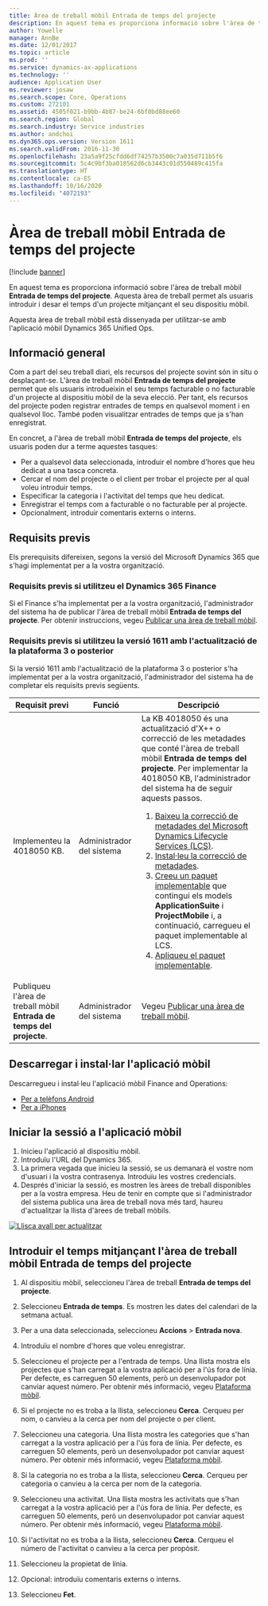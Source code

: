 ```yaml
---
title: Àrea de treball mòbil Entrada de temps del projecte
description: En aquest tema es proporciona informació sobre l'àrea de treball mòbil Entrada de temps del projecte. Aquesta àrea de treball permet als usuaris introduir i desar el temps d'un projecte mitjançant el seu dispositiu mòbil.
author: Yowelle
manager: AnnBe
ms.date: 12/01/2017
ms.topic: article
ms.prod: ''
ms.service: dynamics-ax-applications
ms.technology: ''
audience: Application User
ms.reviewer: josaw
ms.search.scope: Core, Operations
ms.custom: 272101
ms.assetid: 4505f021-b9bb-4b87-be24-6bf0bd88ee60
ms.search.region: Global
ms.search.industry: Service industries
ms.author: andchoi
ms.dyn365.ops.version: Version 1611
ms.search.validFrom: 2016-11-30
ms.openlocfilehash: 23a5a9f25cfdd6df74257b3500c7a035d711b5f6
ms.sourcegitcommit: 5c4c9bf3ba018562d6cb3443c01d550489c415fa
ms.translationtype: HT
ms.contentlocale: ca-ES
ms.lasthandoff: 10/16/2020
ms.locfileid: "4072193"
---
```

# <a name="project-time-entry-mobile-workspace"></a>Àrea de treball mòbil Entrada de temps del projecte

[!include [banner](../includes/banner.md)]

En aquest tema es proporciona informació sobre l'àrea de treball mòbil **Entrada de temps del projecte**. Aquesta àrea de treball permet als usuaris introduir i desar el temps d'un projecte mitjançant el seu dispositiu mòbil.

Aquesta àrea de treball mòbil està dissenyada per utilitzar-se amb l'aplicació mòbil Dynamics 365 Unified Ops. 

## <a name="overview"></a>Informació general
Com a part del seu treball diari, els recursos del projecte sovint són in situ o desplaçant-se. L'àrea de treball mòbil **Entrada de temps del projecte** permet que els usuaris introdueixin el seu temps facturable o no facturable d'un projecte al dispositiu mòbil de la seva elecció. Per tant, els recursos del projecte poden registrar entrades de temps en qualsevol moment i en qualsevol lloc. També poden visualitzar entrades de temps que ja s'han enregistrat. 

En concret, a l'àrea de treball mòbil **Entrada de temps del projecte**, els usuaris poden dur a terme aquestes tasques:

-   Per a qualsevol data seleccionada, introduir el nombre d'hores que heu dedicat a una tasca concreta.
-   Cercar el nom del projecte o el client per trobar el projecte per al qual voleu introduir temps.
-   Especificar la categoria i l'activitat del temps que heu dedicat.
-   Enregistrar el temps com a facturable o no facturable per al projecte.
-   Opcionalment, introduir comentaris externs o interns.

## <a name="prerequisites"></a>Requisits previs
Els prerequisits difereixen, segons la versió del Microsoft Dynamics 365 que s'hagi implementat per a la vostra organització.

### <a name="prerequisites-if-you-use-dynamics-365-finance"></a>Requisits previs si utilitzeu el Dynamics 365 Finance
Si el Finance s'ha implementat per a la vostra organització, l'administrador del sistema ha de publicar l'àrea de treball mòbil **Entrada de temps del projecte**. Per obtenir instruccions, vegeu [Publicar una àrea de treball mòbil](https://docs.microsoft.com/dynamics365/fin-ops-core/dev-itpro/mobile-apps/publish-mobile-workspace).

### <a name="prerequisites-if-you-use-version-1611-with-platform-update-3-or-later"></a>Requisits previs si utilitzeu la versió 1611 amb l'actualització de la plataforma 3 o posterior
Si la versió 1611 amb l'actualització de la plataforma 3 o posterior s'ha implementat per a la vostra organització, l'administrador del sistema ha de completar els requisits previs següents. 

<table>
<thead>
<tr class="header">
<th>Requisit previ</th>
<th>Funció</th>
<th>Descripció</th>
</tr>
</thead>
<tbody>
<tr class="odd">

<td>Implementeu la 4018050 KB.</td>
<td>Administrador del sistema</td>
<td>La KB 4018050 és una actualització d'X++ o correcció de les metadades que conté l'àrea de treball mòbil <strong>Entrada de temps del projecte</strong>. Per implementar la 4018050 KB, l'administrador del sistema ha de seguir aquests passos.
<ol>
<li><a href="https://docs.microsoft.com/dynamics365/fin-ops-core/dev-itpro/migration-upgrade/download-hotfix-lcs">Baixeu la correcció de metadades del Microsoft Dynamics Lifecycle Services (LCS)</a>.</li>
<li><a href="https://docs.microsoft.com/dynamics365/fin-ops-core/dev-itpro/migration-upgrade/install-metadata-hotfix-package">Instal·leu la correcció de metadades</a>.</li>
<li><a href="https://docs.microsoft.com/dynamics365/fin-ops-core/dev-itpro/deployment/create-apply-deployable-package">Creeu un paquet implementable</a> que contingui els models <strong>ApplicationSuite</strong> i <strong>ProjectMobile</strong> i, a continuació, carregueu el paquet implementable al LCS.</li>
<li><a href="https://docs.microsoft.com/dynamics365/fin-ops-core/dev-itpro/deployment/apply-deployable-package-system">Apliqueu el paquet implementable</a>.</li>

</ol></td>
</tr>
<tr class="even">
<td>Publiqueu l'àrea de treball mòbil <strong>Entrada de temps del projecte</strong>.</td>
<td>Administrador del sistema</td>
<td>Vegeu <a href="https://docs.microsoft.com/dynamics365/fin-ops-core/dev-itpro/mobile-apps/publish-mobile-workspace">Publicar una àrea de treball mòbil</a>.</td>
</tr>
</tbody>
</table>

## <a name="download-and-install-the-mobile-app"></a>Descarregar i instal·lar l'aplicació mòbil

Descarregueu i instal·leu l'aplicació mòbil Finance and Operations:

-   [Per a telèfons Android](https://go.microsoft.com/fwlink/?linkid=850662)
-   [Per a iPhones](https://go.microsoft.com/fwlink/?linkid=850663)

## <a name="sign-in-to-the-mobile-app"></a>Iniciar la sessió a l'aplicació mòbil
1.  Inicieu l'aplicació al dispositiu mòbil.
2.  Introduïu l'URL del Dynamics 365.
3.  La primera vegada que inicieu la sessió, se us demanarà el vostre nom d'usuari i la vostra contrasenya. Introduïu les vostres credencials.
4.  Després d'iniciar la sessió, es mostren les àrees de treball disponibles per a la vostra empresa. Heu de tenir en compte que si l'administrador del sistema publica una àrea de treball nova més tard, haureu d'actualitzar la llista d'àrees de treball mòbils.

[![Llisca avall per actualitzar](./media/pull-to-refresh-list-of-workspaces-183x300.png)](./media/pull-to-refresh-list-of-workspaces.png)

## <a name="enter-time-by-using-the-project-time-entry-mobile-workspace"></a>Introduir el temps mitjançant l'àrea de treball mòbil Entrada de temps del projecte
1.  Al dispositiu mòbil, seleccioneu l'àrea de treball **Entrada de temps del projecte**.
2.  Seleccioneu **Entrada de temps**. Es mostren les dates del calendari de la setmana actual.
3.  Per a una data seleccionada, seleccioneu **Accions** &gt; **Entrada nova**.
4.  Introduïu el nombre d'hores que voleu enregistrar.
5.  Seleccioneu el projecte per a l'entrada de temps. Una llista mostra els projectes que s'han carregat a la vostra aplicació per a l'ús fora de línia. Per defecte, es carreguen 50 elements, però un desenvolupador pot canviar aquest número. Per obtenir més informació, vegeu [Plataforma mòbil](https://docs.microsoft.com/dynamics365/fin-ops-core/dev-itpro/mobile-apps/mobile-app-home-page).
6.  Si el projecte no es troba a la llista, seleccioneu **Cerca**. Cerqueu per nom, o canvieu a la cerca per nom del projecte o per client.
7.  Seleccioneu una categoria. Una llista mostra les categories que s'han carregat a la vostra aplicació per a l'ús fora de línia. Per defecte, es carreguen 50 elements, però un desenvolupador pot canviar aquest número. Per obtenir més informació, vegeu [Plataforma mòbil](https://docs.microsoft.com/dynamics365/fin-ops-core/dev-itpro/mobile-apps/mobile-app-home-page).
8.  Si la categoria no es troba a la llista, seleccioneu **Cerca**. Cerqueu per categoria o canvieu a la cerca per nom de la categoria.
9.  Seleccioneu una activitat. Una llista mostra les activitats que s'han carregat a la vostra aplicació per a l'ús fora de línia. Per defecte, es carreguen 50 elements, però un desenvolupador pot canviar aquest número. Per obtenir més informació, vegeu [Plataforma mòbil](https://docs.microsoft.com/dynamics365/fin-ops-core/dev-itpro/mobile-apps/mobile-app-home-page).
10. Si l'activitat no es troba a la llista, seleccioneu **Cerca**. Cerqueu el número de l'activitat o canvieu a la cerca per propòsit.

11. Seleccioneu la propietat de línia.
12. Opcional: introduïu comentaris externs o interns.
13. Seleccioneu **Fet**.
